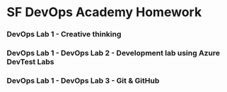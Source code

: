 # SF DevOps Academy Homework

### DevOps Lab 1 - Creative thinking

### DevOps Lab 1 - DevOps Lab 2 - Development lab using Azure DevTest Labs

### DevOps Lab 1 - DevOps Lab 3 - Git & GitHub
